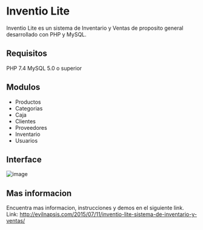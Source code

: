 # Inventio Lite
Inventio Lite es un sistema de Inventario y Ventas de proposito general desarrollado con PHP y MySQL.

## Requisitos
PHP 7.4
MySQL 5.0 o superior

## Modulos
- Productos
- Categorias
- Caja
- Clientes
- Proveedores
- Inventario
- Usuarios

## Interface
![image](https://user-images.githubusercontent.com/24988503/221376023-3d263508-82ce-47da-8db3-29bbf99a69e1.png)

## Mas informacion
Encuentra mas informacion, instrucciones y demos en el siguiente link.
Link: http://evilnapsis.com/2015/07/11/inventio-lite-sistema-de-inventario-y-ventas/

